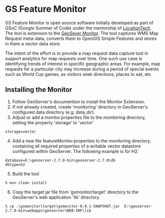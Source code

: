 # GS Feature Monitor

GS Feature Monitor is open source software initially developed as part of GSoC (Google Summer of Code) under the mentorship of [LocationTech](www.locationtech.org).
The tool is extension to the [GeoSever Monitor](http://docs.geoserver.org/latest/en/user/extensions/monitoring/index.html).
The tool captures WMS Map Request meta-data, converts them to OpenGIS Simple Features and stores in them a vector data store.

The intent of the effort is to provide a map request data capture tool in support analytics for map requests over time. 
One such use case is identifying trends of interest in specific geographic areas.  For example, map requests for a particular city
may increase during a period of special events such as World Cup games, as visitors seek directions, places to eat, etc.

## Installing the Monitor

1. Follow GeoServer's documention to install the Monitor Extension.
2. If not already created, create 'monitoring' directory in GeoServer's configured data directory (e.g. data_dir).
3. Adjust or add a monitor.properties file to the monitoring directory, setting the property 'storage' to 'vector'
```
storage=vector
```
4. Add a new file featureMonitor.properties to the monitoring directory, containing all required properties of a writable vector datastore configured within GeoServer.
The following example is for H2:
```
database=E:\geoserver-2.7.0-bin\geoserver-2.7.0\db
dbtype=h2
```
5. Build the tool
```
% mvn clean install
```
6. Copy the target jar file from 'gsmonitor/target' directory to the GeoServer's web application 'lib' directory.
```
% cp .\gsmonitor\target\gsmonitor-0.0.1-SNAPSHOT.jar  E:\geoserver-2.7.0-bin\webapps\geoserver\WEB-INF\lib
```
